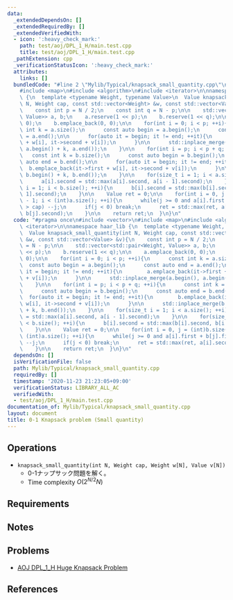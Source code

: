 ```yaml
---
data:
  _extendedDependsOn: []
  _extendedRequiredBy: []
  _extendedVerifiedWith:
  - icon: ':heavy_check_mark:'
    path: test/aoj/DPL_1_H/main.test.cpp
    title: test/aoj/DPL_1_H/main.test.cpp
  _pathExtension: cpp
  _verificationStatusIcon: ':heavy_check_mark:'
  attributes:
    links: []
  bundledCode: "#line 2 \"Mylib/Typical/knapsack_small_quantity.cpp\"\n#include <vector>\n\
    #include <map>\n#include <algorithm>\n#include <iterator>\n\nnamespace haar_lib\
    \ {\n  template <typename Weight, typename Value>\n  Value knapsack_small_quantity(int\
    \ N, Weight cap, const std::vector<Weight> &w, const std::vector<Value> &v){\n\
    \    const int p = N / 2;\n    const int q = N - p;\n\n    std::vector<std::pair<Weight,\
    \ Value>> a, b;\n    a.reserve(1 << p);\n    b.reserve(1 << q);\n\n    a.emplace_back(0,\
    \ 0);\n    b.emplace_back(0, 0);\n\n    for(int i = 0; i < p; ++i){\n      const\
    \ int k = a.size();\n      const auto begin = a.begin();\n      const auto end\
    \ = a.end();\n\n      for(auto it = begin; it != end; ++it){\n        a.emplace_back(it->first\
    \ + w[i], it->second + v[i]);\n      }\n\n      std::inplace_merge(a.begin(),\
    \ a.begin() + k, a.end());\n    }\n\n    for(int i = p; i < p + q; ++i){\n   \
    \   const int k = b.size();\n      const auto begin = b.begin();\n      const\
    \ auto end = b.end();\n\n      for(auto it = begin; it != end; ++it){\n      \
    \  b.emplace_back(it->first + w[i], it->second + v[i]);\n      }\n\n      std::inplace_merge(b.begin(),\
    \ b.begin() + k, b.end());\n    }\n\n    for(size_t i = 1; i < a.size(); ++i){\n\
    \      a[i].second = std::max(a[i].second, a[i - 1].second);\n    }\n\n    for(size_t\
    \ i = 1; i < b.size(); ++i){\n      b[i].second = std::max(b[i].second, b[i -\
    \ 1].second);\n    }\n\n    Value ret = 0;\n\n    for(int i = 0, j = (int)b.size()\
    \ - 1; i < (int)a.size(); ++i){\n      while(j >= 0 and a[i].first + b[j].first\
    \ > cap) --j;\n      if(j < 0) break;\n      ret = std::max(ret, a[i].second +\
    \ b[j].second);\n    }\n\n    return ret;\n  }\n}\n"
  code: "#pragma once\n#include <vector>\n#include <map>\n#include <algorithm>\n#include\
    \ <iterator>\n\nnamespace haar_lib {\n  template <typename Weight, typename Value>\n\
    \  Value knapsack_small_quantity(int N, Weight cap, const std::vector<Weight>\
    \ &w, const std::vector<Value> &v){\n    const int p = N / 2;\n    const int q\
    \ = N - p;\n\n    std::vector<std::pair<Weight, Value>> a, b;\n    a.reserve(1\
    \ << p);\n    b.reserve(1 << q);\n\n    a.emplace_back(0, 0);\n    b.emplace_back(0,\
    \ 0);\n\n    for(int i = 0; i < p; ++i){\n      const int k = a.size();\n    \
    \  const auto begin = a.begin();\n      const auto end = a.end();\n\n      for(auto\
    \ it = begin; it != end; ++it){\n        a.emplace_back(it->first + w[i], it->second\
    \ + v[i]);\n      }\n\n      std::inplace_merge(a.begin(), a.begin() + k, a.end());\n\
    \    }\n\n    for(int i = p; i < p + q; ++i){\n      const int k = b.size();\n\
    \      const auto begin = b.begin();\n      const auto end = b.end();\n\n    \
    \  for(auto it = begin; it != end; ++it){\n        b.emplace_back(it->first +\
    \ w[i], it->second + v[i]);\n      }\n\n      std::inplace_merge(b.begin(), b.begin()\
    \ + k, b.end());\n    }\n\n    for(size_t i = 1; i < a.size(); ++i){\n      a[i].second\
    \ = std::max(a[i].second, a[i - 1].second);\n    }\n\n    for(size_t i = 1; i\
    \ < b.size(); ++i){\n      b[i].second = std::max(b[i].second, b[i - 1].second);\n\
    \    }\n\n    Value ret = 0;\n\n    for(int i = 0, j = (int)b.size() - 1; i <\
    \ (int)a.size(); ++i){\n      while(j >= 0 and a[i].first + b[j].first > cap)\
    \ --j;\n      if(j < 0) break;\n      ret = std::max(ret, a[i].second + b[j].second);\n\
    \    }\n\n    return ret;\n  }\n}\n"
  dependsOn: []
  isVerificationFile: false
  path: Mylib/Typical/knapsack_small_quantity.cpp
  requiredBy: []
  timestamp: '2020-11-23 21:23:05+09:00'
  verificationStatus: LIBRARY_ALL_AC
  verifiedWith:
  - test/aoj/DPL_1_H/main.test.cpp
documentation_of: Mylib/Typical/knapsack_small_quantity.cpp
layout: document
title: 0-1 Knapsack problem (Small quantity)
---
```


## Operations

- `knapsack_small_quantity(int N, Weight cap, Weight w[N], Value v[N])`
	- 0-1ナップサック問題を解く。
	- Time complexity $O(2^{N/2} N)$

## Requirements

## Notes

## Problems

- [AOJ DPL_1_H Huge Knapsack Problem](http://judge.u-aizu.ac.jp/onlinejudge/description.jsp?id=DPL_1_H)

## References


